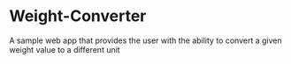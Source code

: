 # Weight-Converter
A sample web app that provides the user with the ability to convert a given weight value to a different unit
